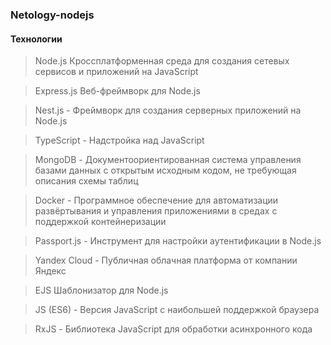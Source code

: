 ### Netology-nodejs

#### Технологии

>Node.js
Кроссплатформенная среда для создания сетевых сервисов и приложений на JavaScript

>Express.js
Веб-фреймворк для Node.js

>Nest.js -
Фреймворк для создания серверных приложений на Node.js

>TypeScript -
Надстройка над JavaScript

>MongoDB -
Документоориентированная система управления базами данных с открытым исходным кодом, не требующая описания схемы таблиц

>Docker -
Программное обеспечение для автоматизации развёртывания и управления приложениями в средах с поддержкой контейнеризации

>Passport.js -
Инструмент для настройки аутентификации в Node.js

>Yandex Cloud -
Публичная облачная платформа от компании Яндекс

>EJS
Шаблонизатор для Node.js

>JS (ES6) -
Версия JavaScript с наибольшей поддержкой браузера

>RxJS -
Библиотека JavaScript для обработки асинхронного кода